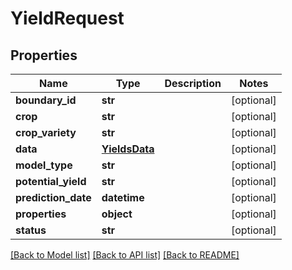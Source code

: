 # YieldRequest

## Properties
Name | Type | Description | Notes
------------ | ------------- | ------------- | -------------
**boundary_id** | **str** |  | [optional] 
**crop** | **str** |  | [optional] 
**crop_variety** | **str** |  | [optional] 
**data** | [**YieldsData**](YieldsData.md) |  | [optional] 
**model_type** | **str** |  | [optional] 
**potential_yield** | **str** |  | [optional] 
**prediction_date** | **datetime** |  | [optional] 
**properties** | **object** |  | [optional] 
**status** | **str** |  | [optional] 

[[Back to Model list]](../README.md#documentation-for-models) [[Back to API list]](../README.md#documentation-for-api-endpoints) [[Back to README]](../README.md)


